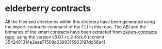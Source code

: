 # elderberry contracts

All the files and directories within this directory have been generated using the import-contracts command of the CLI in this repo.
The ABI and the binnaries of the smart contracts have been extracted from [zkevm-contracts repo](https://github.com/0xPolygonHermez/zkevm-contracts), using the version v5.0.1-rc.2-fork.8 (commit 3542481314e2eae71508c6399315903197dc66b4)

